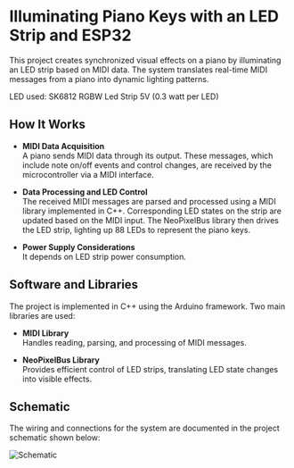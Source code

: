 # Illuminating Piano Keys with an LED Strip and ESP32

This project creates synchronized visual effects on a piano by illuminating an LED strip based on MIDI data. The system translates real-time MIDI messages from a piano into dynamic lighting patterns. 


LED used: SK6812 RGBW Led Strip 5V (0.3 watt per LED)



## How It Works

- **MIDI Data Acquisition**  
  A piano sends MIDI data through its output. These messages, which include note on/off events and control changes, are received by the microcontroller via a MIDI interface.

- **Data Processing and LED Control**  
  The received MIDI messages are parsed and processed using a MIDI library implemented in C++. Corresponding LED states on the strip are updated based on the MIDI input. The NeoPixelBus library then drives the LED strip, lighting up 88 LEDs to represent the piano keys.

- **Power Supply Considerations**  
  It depends on LED strip power consumption.

## Software and Libraries

The project is implemented in C++ using the Arduino framework. Two main libraries are used:

- **MIDI Library**  
  Handles reading, parsing, and processing of MIDI messages.

- **NeoPixelBus Library**  
  Provides efficient control of LED strips, translating LED state changes into visible effects.

## Schematic

The wiring and connections for the system are documented in the project schematic shown below:

![Schematic](images/midi_esp32.png)
